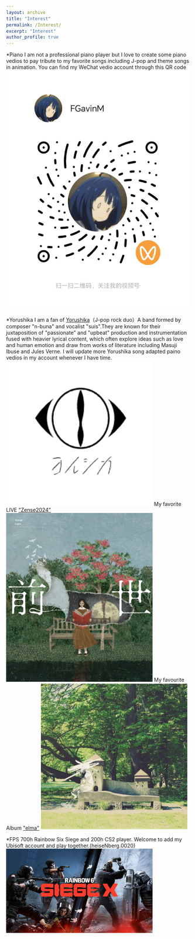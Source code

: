 ```yaml
---
layout: archive
title: "Interest"
permalink: /Interest/
excerpt: "Interest"
author_profile: true
---
```


*Piano
I am not a professional piano player but I love to create some piano vedios to pay tribute to my favorite songs including J-pop and theme songs in animation.
You can find my WeChat vedio account through this QR code 
<img src="/images/FGavinM.jpg"
     width="500" >

*Yorushika
I am a fan of [Yorushika](https://yorushika.com/)（J-pop rock duo）A band formed by composer "n-buna" and vocalist "suis".They are known for their juxtaposition of "passionate" and "upbeat" production and instrumentation fused with heavier lyrical content, which often explore ideas such as love and human emotion and draw from works of literature including Masuji Ibuse and Jules Verne. I will update more Yorushika song adapted paino vedios in my account whenever I have time.
<img src="/images/yorushika.png"
     width="400" >
My favorite LIVE ["Zense2024"](https://www.bilibili.com/video/BV1LnKXz3EVc/)
<img src="/images/zense.png"
     width="400" >
My favourite Album ["elma"](https://www.bilibili.com/video/BV1VQ4y1p75J/)
<img src="/images/elma.jpg"
     width="400" >

*FPS
700h Rainbow Six Siege and 200h CS2 player. Welcome to add my Ubisoft account and play together.(heiseNberg.0020)
<img src="/images/r6.jpg"
     width="400" >

